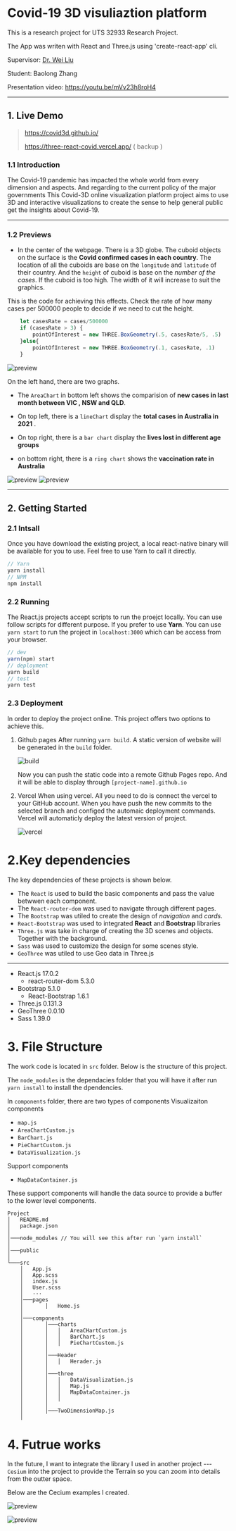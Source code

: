 # Covid-19 3D visuliaztion platform

This is a research project for UTS 32933 Research Project.

The App was writen with React and Three.js using 'create-react-app' cli. 

Supervisor: [Dr. Wei Liu](https://www.uts.edu.au/staff/wei.liu)

Student: Baolong Zhang 

Presentation video: https://youtu.be/mVv23h8roH4

---

## 1. Live Demo

>    
> https://covid3d.github.io/
> 
> https://three-react-covid.vercel.app/  ( backup )
>  
### 1.1 Introduction

The Covid-19 pandemic has impacted the whole world from every dimension and aspects. And regarding to the current policy of the major governments
This Covid-3D online visualization platform project aims to use 3D and interactive visualizations to create the sense to help general public get the insights about Covid-19.

---
### 1.2 Previews

- In the center of the webpage. There is a 3D globe. The cuboid objects on the surface is the **Covid confirmed cases in each country**. The location of all the cuboids are base on the `longitude` and `latitude` of their country. And the `height` of cuboid is base on the *number of the cases*. If the cuboid is too high. The width of it will increase to suit the graphics.

This is the code for achieving this effects. Check the rate of how many cases per 500000 people to decide if we need to cut the height.
```js
    let casesRate = cases/500000
    if (casesRate > 3) {
        pointOfInterest = new THREE.BoxGeometry(.5, casesRate/5, .5)
    }else{
        pointOfInterest = new THREE.BoxGeometry(.1, casesRate, .1)
    }
```

![preview](./public/record1.gif)

On the left hand, there are two graphs. 

- The `AreaChart` in bottom left shows the comparision of **new cases in last month between VIC , NSW and QLD**. 

- On top left, there is a `lineChart` display the **total cases in Australia in 2021** . 

- On top right, there is a `bar chart` display the **lives lost in different age groups**

- on bottom right, there is a `ring chart` shows the **vaccination rate in Australia**

![preview](./public/record2.gif)
![preview](./public/record3.gif)

---

## 2. Getting Started

### 2.1 Intsall
Once you have download the  existing project, a local react-native binary will be available for you to use. Feel free to use Yarn to call it directly.

``` js
// Yarn
yarn install
// NPM
npm install 
```
### 2.2 Running

The React.js projects accept scripts to run the proejct locally. You can use follow scripts for different purpose. If you prefer to use **Yarn**. You can use `yarn start` to run the project in `localhost:3000` which can be access from your browser.

```js
// dev
yarn(npm) start 
// deployment 
yarn build
// test
yarn test
```
### 2.3 Deployment

In order to deploy the project online. This project offers two options to achieve this. 

1. Github pages
    After running `yarn build`. A static version of website will be generated in the `build` folder.

    ![build](./public/build.png)
    
    Now you can push the static code into a remote Github Pages repo. And it will be able to display through  `[project-name].github.io`

2. Vercel
   When using vercel. All you need to do is connect the vercel to your GitHub account. When you have push the new commits to the selected branch and configed the automaic deployment commands. Vercel will automaticly deploy the latest version of project.

   ![vercel](./public/vercel.png)





# 2.Key dependencies 

The key dependencies of these projects is shown below. 
- The `React` is used to build the basic components and pass the value betwwen each component. 
- The `React-router-dom` was used to navigate through different pages. 
- The `Bootstrap` was utiled to create the design of *navigation* and *cards*. 
- `React-Bootstrap` was used to integrated **React** and **Bootstrap** libraries
- `Three.js` was take in charge of creating the 3D scenes and objects. Together with the background.
- `Sass` was used to customize the design for some scenes style.
- `GeoThree` was utiled to use Geo data in Three.js

----

- React.js  17.0.2
  - react-router-dom 5.3.0
- Bootstrap 5.1.0
  - React-Bootstrap 1.6.1
- Three.js 0.131.3
- GeoThree 0.0.10
- Sass 1.39.0

# 3. File Structure
The work code is located in `src` folder. Below is the structure of this project. 

The `node_modules` is the dependacies folder that you will have it after run `yarn install` to install the dpendencies.

In `components` folder, there are two types of components 
Visualizaiton components 

- `map.js` 
- `AreaChartCustom.js` 
- `BarChart.js`
- `PieChartCustom.js` 
- `DataVisualization.js`

Support components 
- `MapDataContainer.js`

These support components will handle the data source to provide a buffer to the lower level components.

```
Project
│   README.md
│   package.json   
│
│───node_modules // You will see this after run `yarn install`
│
│───public
│          
└───src
    │   App.js
    │   App.scss
    │   index.js
    │   User.scss
    │   ···
    │───pages
    │       │   Home.js
    │        
    │───components
    │       │───charts
    │       │   │   AreaCHartCustom.js
    │       │   │   BarChart.js
    │       │   │   PieChartCustom.js
    │       │     
    │       │───Header
    │       │   │   Herader.js
    │       │      
    │       │───three
    │       │   │   DataVisualization.js
    │       │   │   Map.js
    │       │   │   MapDataContainer.js
    │       │   │   
    │       │   
    │       │───TwoDimensionMap.js
    │           
```

# 4. Futrue works

In the future, I want to integrate the library I used in another project --- `Cesium` into the project to provide the Terrain so you can zoom into details from the outter space.

Below are the Cecium examples I created.

![preview](./public/record4.gif)

![preview](./public/record5.gif)